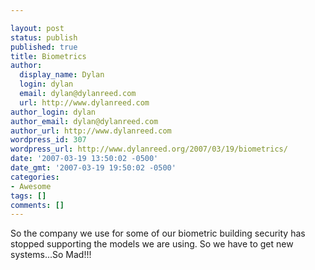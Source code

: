 ```yaml
---

layout: post
status: publish
published: true
title: Biometrics
author:
  display_name: Dylan
  login: dylan
  email: dylan@dylanreed.com
  url: http://www.dylanreed.com
author_login: dylan
author_email: dylan@dylanreed.com
author_url: http://www.dylanreed.com
wordpress_id: 307
wordpress_url: http://www.dylanreed.org/2007/03/19/biometrics/
date: '2007-03-19 13:50:02 -0500'
date_gmt: '2007-03-19 19:50:02 -0500'
categories:
- Awesome
tags: []
comments: []
---
```


So the company we use for some of our biometric building security has stopped supporting the models we are using. So we have to get new systems...So Mad!!!
